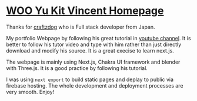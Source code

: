 # [WOO Yu Kit Vincent Homepage](https://vincent-homepage.web.app/)

Thanks for [craftzdog](https://github.com/craftzdog/craftzdog-homepage) who is Full stack developer from Japan.

My portfolio Webpage by following his great tutorial in [youtube channel](https://www.youtube.com/watch?v=bSMZgXzC9AA). It is better to follow his tutor video and type with him rather than just directly download and modify his source. It is a great execise to learn next.js.

The webpage is mainly using Next.js, Chakra UI framework and blender with Three.js. It is a good practice by following his tutorial.

I was using `next export` to build static pages and deplay to public via firebase hosting. The whole development and deployment processes are very smooth. Enjoy!

